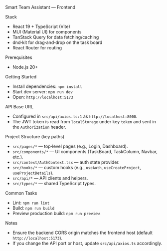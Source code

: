Smart Team Assistant — Frontend

Stack

- React 19 + TypeScript (Vite)
- MUI (Material UI) for components
- TanStack Query for data fetching/caching
- dnd‑kit for drag‑and‑drop on the task board
- React Router for routing

Prerequisites

- Node.js 20+

Getting Started

- Install dependencies: `npm install`
- Start dev server: `npm run dev`
- Open: `http://localhost:5173`

API Base URL

- Configured in `src/api/axios.ts:1` as `http://localhost:8000`.
- The JWT token is read from `localStorage` under key `token` and sent in the `Authorization` header.

Project Structure (key paths)

- `src/pages/*` — top‑level pages (e.g., Login, Dashboard).
- `src/components/*` — UI components (TaskBoard, TaskColumn, Navbar, etc.).
- `src/context/AuthContext.tsx` — auth state provider.
- `src/hooks/*` — custom hooks (e.g., `useAuth`, `useCreateProject`, `useProjectDetails`).
- `src/api/*` — API clients and helpers.
- `src/types/*` — shared TypeScript types.

Common Tasks

- Lint: `npm run lint`
- Build: `npm run build`
- Preview production build: `npm run preview`

Notes

- Ensure the backend CORS origin matches the frontend host (default `http://localhost:5173`).
- If you change the API port or host, update `src/api/axios.ts` accordingly.
